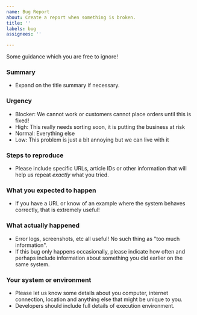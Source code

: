 ```yaml
---
name: Bug Report
about: Create a report when something is broken.
title: ''
labels: bug
assignees: ''

---
```


Some guidance which you are free to ignore!

### Summary

 - Expand on the title summary if necessary.

### Urgency

 - Blocker: We cannot work or customers cannot place orders until this is fixed!
 - High: This really needs sorting soon, it is putting the business at risk
 - Normal: Everything else
 - Low: This problem is just a bit annoying but we can live with it
 
### Steps to reproduce

 - Please include specific URLs, article IDs or other information that will help us repeat *exactly* what you tried.

### What you expected to happen

 - If you have a URL or know of an example where the system behaves correctly, that is extremely useful!

### What actually happened

 - Error logs, screenshots, etc all useful! No such thing as "too much information".
 - If this bug only happens occasionally, please indicate how often and perhaps include information about something you did earlier on the same system.

### Your system or environment

 - Please let us know some details about you computer, internet connection, location and anything else that might be unique to you.
 - Developers should include full details of execution environment.

